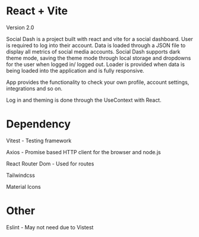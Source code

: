 # React + Vite

Version 2.0

Social Dash is a project built with react and vite for a social dashboard. User is required to log into their account. Data is loaded through a JSON file to display all metrics of social media accounts. Social Dash supports dark theme mode, saving the theme mode through local storage and dropdowns for the user when logged in/ logged out. Loader is provided when data is being loaded into the application and is fully responsive.

App provides the functionality to check your own profile, account settings, integrations and so on.

Log in and theming is done through the UseContext with React.

# Dependency

Vitest - Testing framework

Axios - Promise based HTTP client for the browser and node.js

React Router Dom -  Used for routes

Tailwindcss

Material Icons

# Other

Eslint - May not need due to Vistest
